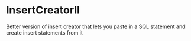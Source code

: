 # InsertCreatorII
Better version of insert creator that lets you paste in a SQL statement and create insert statements from it
